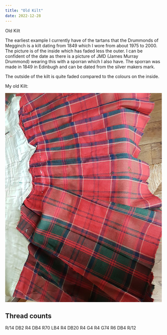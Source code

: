 ```yaml
---
title: "Old Kilt"
date: 2022-12-28
---
```


Old Kilt


The earliest example I currently have of the tartans that the Drummonds of Megginch is a kilt dating from 1849 which I wore from about 1975 to 2000. The picture is of the inside which has faded less the outer. I can be confident of the date as there is a picture of JMD (James Murray Drummond) wearing this 
with a sporran which I also have. The sporran was made in 1849 in Edinbugh and can be dated from the silver makers mark. 

The outside of the kilt is quite faded compared to the colours on the inside.

My old Kilt:

![My Old Kilt](myOldKilt.jpg "My Old Kilt")

## Thread counts

R/14 DB2 R4 DB4 R70 LB4 R4 DB20 R4 G4 R4 G74 R6 DB4 R/12